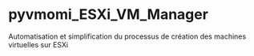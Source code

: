 # pyvmomi_ESXi_VM_Manager
Automatisation et simplification du processus de création des machines virtuelles sur ESXi
